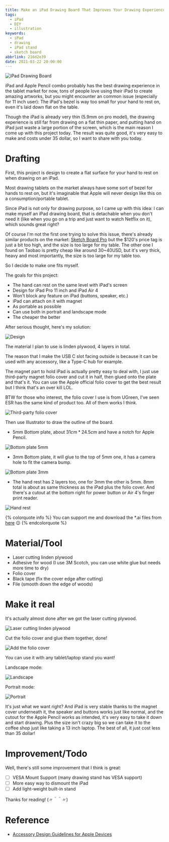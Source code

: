 ```yaml
---
title: Make an iPad Drawing Board That Improves Your Drawing Experience
tags:
  - iPad
  - DIY
  - illustration
keywords:
  - iPad
  - drawing
  - iPad stand
  - sketch board
abbrlink: 216d2e39
date: 2021-03-22 20:00:00
---
```


![iPad Drawing Board](https://static.driftking.tw/2024/06/bbcc9be3480ebf9d7a6ab841e60c1676.jpg)

iPad and Apple Pencil combo probably has the best drawing experience in the tablet market for now, tons of people love using their iPad to create amazing artworks, but you might encounter an common issue (especially for 11 inch user): The iPad's bezel is way too small for your hand to rest on, even it's laid down flat on the table.

Though the iPad is already very thin (5.9mm on pro model), the drawing experience is still far from drawing on a flat thin paper, and putting hand on iPad just waste a large portion of the screen, which is the main reason I come up with this project today. The result was quite good, it's very easy to make and costs under 35 dollar, so I want to share with you today.

<!-- more -->

# Drafting

First, this project is design to create a flat surface for your hand to rest on when drawing on an iPad. 

Most drawing tablets on the market always have some sort of bezel for hands to rest on, but it's imaginable that Apple will never design like this on a consumption/portable tablet. 

Since iPad is not only for drawing purpose, so I came up with this idea: I can make myself an iPad drawing board, that is detachable when you don't need it (like when you go on a trip and just want to watch Netflix on it), which sounds great right?

Of course I'm not the first one trying to solve this issue, there's already similar products on the market: [Sketch Board Pro](https://sketchboardpro.com/) but the $120's price tag is just a bit too high, and the size is too large for my table. The other one I found on Taobao is pretty cheap like around 30~40USD, but it's very thick, heavy and most importantly, the size is too large for my table too.

So I decide to make one fits myself.

The goals for this project:

- The hand can rest on the same level with iPad's screen
- Design for iPad Pro 11 inch and iPad Air 4
- Won't block any feature on iPad (buttons, speaker, etc.)
- iPad can attach on it with magnet
- As portable as possible
- Can use both in portrait and landscape mode
- The cheaper the better

After serious thought, here's my solution:

![Design](https://static.driftking.tw/2024/06/f27197b85a1c8387072279213792cbd0.jpg)

The material I plan to use is linden plywood, 4 layers in total.

The reason that I make the USB C slot facing outside is because it can be used with any accessory, like a Type-C hub for example.

The magnet part to hold iPad is actually pretty easy to deal with, I just use third-party magnet folio cover and cut it in half, then glued onto the plate and that's it. You can use the Apple official folio cover to get the best result but I think that's an over kill LOL.

BTW for those who interest, the folio cover I use is from UGreen, I've seen ESR has the same kind of product too. All of them works I think.

![Third-party folio cover](https://static.driftking.tw/2024/06/194a09e00fd4081a1d1b2bd98d83387a.jpg)

Then use Illustrator to draw the outline of the board.

- 5mm Bottom plate, about $31cm * 24.5cm$ and have a notch for Apple Pencil.

![Bottom plate 5mm](https://static.driftking.tw/2024/06/45218fc23d4e39a9b3ee51606a56f106.jpg)

- 3mm Bottom plate, it will glue to the top of 5mm one, it has a camera hole to fit the camera bump.

![Bottom plate 3mm](https://static.driftking.tw/2024/06/da016cb20bc2e4cb779775ae9ae27cb8.jpg)

- The hand rest has 2 layers too, one for 3mm the other is 5mm. 8mm total is about as same thickness as the iPad plus the folio cover. And there's a cutout at the bottom right for power button or Air 4's finger print reader.

![Hand rest](https://static.driftking.tw/2024/06/6dfb96ef1229fdf1f0b54b2b16427641.jpg)

{% colorquote info %}
You can support me and download the *.ai files from [here](https://www.buymeacoffee.com/driftkingtw/e/28814) 😉
{% endcolorquote %}

# Material/Tool

- Laser cutting linden plywood
- Adhesive for wood (I use 3M Scotch, you can use white glue but needs more time to dry)
- Folio cover
- Black tape (fix the cover edge after cutting)
- File (smooth down the edge of woods)

# Make it real

It's actually almost done after we got the laser cutting plywood.

![Laser cutting linden plywood](https://static.driftking.tw/2024/06/c3c5e3105e52833ad652cd4e556be30b.jpg)

Cut the folio cover and glue them together, done!

![Add the folio cover](https://static.driftking.tw/2024/06/d43bdcffcbd52e551861c611bb013fb7.jpg)

You can use it with any tablet/laptop stand you want!

Landscape mode:

![Landscape](https://static.driftking.tw/2024/06/bbcc9be3480ebf9d7a6ab841e60c1676.jpg)

Portrait mode:

![Portrait](https://static.driftking.tw/2024/06/5b6455f1dc30117aa70bd0e12fc19078.jpg)

It's just what we want right? And iPad is very stable thanks to the magnet cover underneath it, the speaker and buttons works just like normal, and the cutout for the Apple Pencil works as intended, it's very easy to take it down and start drawing. Plus the size isn't crazy big so we can take it to the coffee shop just like taking a 13 inch laptop. The best of all, it just cost less than 35 dollar!

# Improvement/Todo

Well, there's still some improvement that I think is great:

* [ ] VESA Mount Support (many drawing stand has VESA support)
* [ ] More easy way to dismount the iPad
* [ ] Add light-weight built-in stand

Thanks for reading! (〃＾＾〃)

# Reference

- [Accessory Design Guidelines for Apple Devices](https://developer.apple.com/accessories/Accessory-Design-Guidelines.pdf)